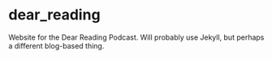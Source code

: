 # dear_reading
Website for the Dear Reading Podcast. Will probably use Jekyll, but perhaps a different blog-based thing.

